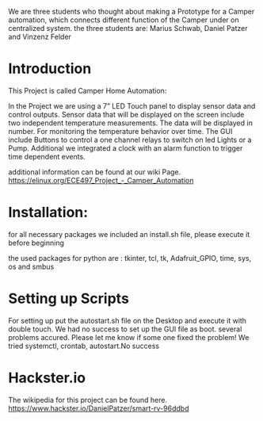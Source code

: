 

We are three students who thought about making a Prototype for a Camper automation, which connects different function of the Camper under on centralized system.
the three students are: Marius Schwab, Daniel Patzer and Vinzenz Felder

# Introduction
This Project is called Camper Home Automation:

In the Project we are using a 7” LED Touch panel to display sensor data and control outputs. Sensor data that will be displayed on the screen include two independent temperature measurements. The data will be displayed in number. For monitoring the temperature behavior over time. The GUI include Buttons to control a one channel relays to switch on led Lights or a Pump. Additional we integrated a clock with an alarm function to trigger time dependent events. 

additional information can be found at our wiki Page.
https://elinux.org/ECE497_Project_-_Camper_Automation

# Installation:
for all necessary packages we included an install.sh file, please execute it before beginning

the used packages for python are : tkinter, tcl, tk, Adafruit_GPIO, time, sys, os and smbus


# Setting up Scripts
For setting up put the autostart.sh file on the Desktop and execute it with double touch. We had no success to set up the GUI file as boot. several problems accured.
Please let me know if some one fixed the problem! We tried systemctl, crontab, autostart.No success

# Hackster.io
The wikipedia for this project can be found here.
https://www.hackster.io/DanielPatzer/smart-rv-96ddbd


